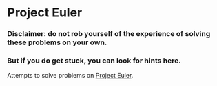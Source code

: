 # Project Euler

### Disclaimer: do not rob yourself of the experience of solving these problems on your own.
### But if you do get stuck, you can look for hints here.

Attempts to solve problems on [Project Euler](https://projecteuler.net/).